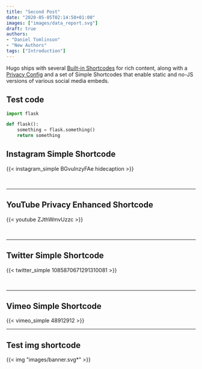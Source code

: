 ```yaml
---
title: "Second Post"
date: "2020-05-05T02:14:50+01:00"
images: ["images/data_report.svg"]
draft: true
authors:
- "Daniel Tomlinson"
- "New Authors"
tags: ["Introduction"]
---
```


Hugo ships with several [Built-in Shortcodes](https://gohugo.io/content-management/shortcodes/#use-hugo-s-built-in-shortcodes) for rich content, along with a [Privacy Config](https://gohugo.io/about/hugo-and-gdpr/) and a set of Simple Shortcodes that enable static and no-JS versions of various social media embeds.

## <!--more-->

## Test code

```python
import flask

def flask():
    something = flask.something()
    return something
```

## Instagram Simple Shortcode

{{< instagram_simple BGvuInzyFAe hidecaption >}}

<br>

---

## YouTube Privacy Enhanced Shortcode

{{< youtube ZJthWmvUzzc >}}

<br>

---

## Twitter Simple Shortcode

{{< twitter_simple 1085870671291310081 >}}

<br>

---

## Vimeo Simple Shortcode

{{< vimeo_simple 48912912 >}}

---

## Test img shortcode

{{< img "images/banner.svg*" >}}
